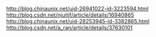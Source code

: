 http://blog.chinaunix.net/uid-26941022-id-3223594.html
http://blog.csdn.net/njuitjf/article/details/16940865
http://blog.chinaunix.net/uid-28253945-id-3382865.html
http://blog.csdn.net/a_ran/article/details/37630101

